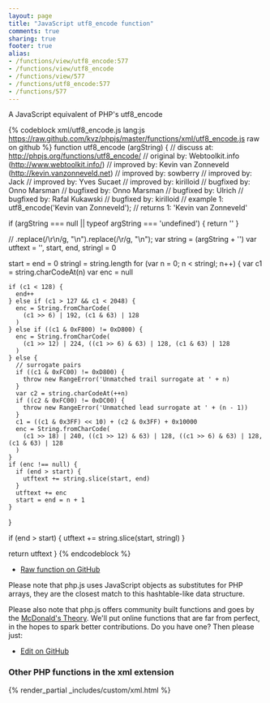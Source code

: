 ```yaml
---
layout: page
title: "JavaScript utf8_encode function"
comments: true
sharing: true
footer: true
alias:
- /functions/view/utf8_encode:577
- /functions/view/utf8_encode
- /functions/view/577
- /functions/utf8_encode:577
- /functions/577
---
```

<!-- Generated by Rakefile:build -->
A JavaScript equivalent of PHP's utf8_encode

{% codeblock xml/utf8_encode.js lang:js https://raw.github.com/kvz/phpjs/master/functions/xml/utf8_encode.js raw on github %}
function utf8_encode (argString) {
  //  discuss at: http://phpjs.org/functions/utf8_encode/
  // original by: Webtoolkit.info (http://www.webtoolkit.info/)
  // improved by: Kevin van Zonneveld (http://kevin.vanzonneveld.net)
  // improved by: sowberry
  // improved by: Jack
  // improved by: Yves Sucaet
  // improved by: kirilloid
  // bugfixed by: Onno Marsman
  // bugfixed by: Onno Marsman
  // bugfixed by: Ulrich
  // bugfixed by: Rafal Kukawski
  // bugfixed by: kirilloid
  //   example 1: utf8_encode('Kevin van Zonneveld');
  //   returns 1: 'Kevin van Zonneveld'

  if (argString === null || typeof argString === 'undefined') {
    return ''
  }

  // .replace(/\r\n/g, "\n").replace(/\r/g, "\n");
  var string = (argString + '')
  var utftext = '',
    start, end, stringl = 0

  start = end = 0
  stringl = string.length
  for (var n = 0; n < stringl; n++) {
    var c1 = string.charCodeAt(n)
    var enc = null

    if (c1 < 128) {
      end++
    } else if (c1 > 127 && c1 < 2048) {
      enc = String.fromCharCode(
        (c1 >> 6) | 192, (c1 & 63) | 128
      )
    } else if ((c1 & 0xF800) != 0xD800) {
      enc = String.fromCharCode(
        (c1 >> 12) | 224, ((c1 >> 6) & 63) | 128, (c1 & 63) | 128
      )
    } else {
      // surrogate pairs
      if ((c1 & 0xFC00) != 0xD800) {
        throw new RangeError('Unmatched trail surrogate at ' + n)
      }
      var c2 = string.charCodeAt(++n)
      if ((c2 & 0xFC00) != 0xDC00) {
        throw new RangeError('Unmatched lead surrogate at ' + (n - 1))
      }
      c1 = ((c1 & 0x3FF) << 10) + (c2 & 0x3FF) + 0x10000
      enc = String.fromCharCode(
        (c1 >> 18) | 240, ((c1 >> 12) & 63) | 128, ((c1 >> 6) & 63) | 128, (c1 & 63) | 128
      )
    }
    if (enc !== null) {
      if (end > start) {
        utftext += string.slice(start, end)
      }
      utftext += enc
      start = end = n + 1
    }
  }

  if (end > start) {
    utftext += string.slice(start, stringl)
  }

  return utftext
}
{% endcodeblock %}

 - [Raw function on GitHub](https://github.com/kvz/phpjs/blob/master/functions/xml/utf8_encode.js)

Please note that php.js uses JavaScript objects as substitutes for PHP arrays, they are 
the closest match to this hashtable-like data structure. 

Please also note that php.js offers community built functions and goes by the 
[McDonald's Theory](https://medium.com/what-i-learned-building/9216e1c9da7d). We'll put online 
functions that are far from perfect, in the hopes to spark better contributions. 
Do you have one? Then please just: 

 - [Edit on GitHub](https://github.com/kvz/phpjs/edit/master/functions/xml/utf8_encode.js)


### Other PHP functions in the xml extension
{% render_partial _includes/custom/xml.html %}
